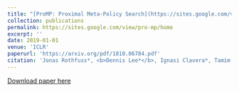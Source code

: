 ```yaml
---
title: "[ProMP: Proximal Meta-Policy Search](https://sites.google.com/view/pro-mp/home)"
collection: publications
permalink: https://sites.google.com/view/pro-mp/home
excerpt: ''
date: 2019-01-01
venue: 'ICLR'
paperurl: 'https://arxiv.org/pdf/1810.06784.pdf'
citation: 'Jonas Rothfuss*, <b>Dennis Lee*</b>, Ignasi Clavera*, Tamim Asfour, Pieter Abbeel. &quot;ProMP: Proximal Meta-Policy Search.&quot; <i>ICLR 2019</i>.'
---
```

[Download paper here](http://dennisl88.github.io/files/ProMP.pdf)